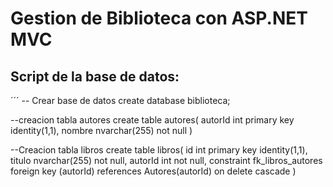 # Gestion de Biblioteca con ASP.NET MVC

## Script de la base de datos:
  ´´´
  -- Crear base de datos
create database biblioteca;

--creacion tabla autores
create table autores(
	autorId int primary key identity(1,1),
	nombre nvarchar(255) not null
)

--Creacion tabla libros
create table libros(
	id int primary key identity(1,1),
	titulo nvarchar(255) not null,
	autorId int not null,
	constraint fk_libros_autores foreign key (autorId) references Autores(autorId) on delete cascade
)
